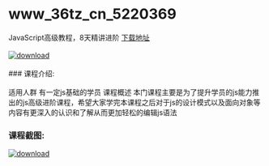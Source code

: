 # www_36tz_cn_5220369
JavaScript高级教程，8天精讲进阶
[下载地址](http://www.36tz.cn/article/5220369 "下载地址")
<br/></br>[![download](http://36tz.cn/muke_img/2021_07_2-20-300x191.png "下载地址")](http://www.36tz.cn/article/5220369 "下载地址")
<br/></br>### 课程介绍:<br/></br>适用人群
有一定js基础的学员
课程概述
本门课程主要是为了提升学员的js能力推出的js高级进阶课程，希望大家学完本课程之后对于js的设计模式以及面向对象等内容有更深入的认识和了解从而更加轻松的编辑js语法

### 课程截图:
[![download](http://36tz.cn/muke_img/2021_07_1-20.png "下载地址")](http://www.36tz.cn/article/5220369 "下载地址")
